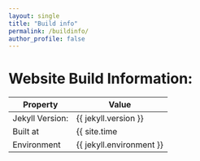 ```yaml
---
layout: single
title: "Build info"
permalink: /buildinfo/
author_profile: false
---
```


# Website Build Information:

| Property          | Value                               |
| ----------------- | ----------------------------------- |
| Jekyll Version:   | {{ jekyll.version }}                |
| Built at          | {{ site.time | date_to_rfc822 }}    |
| Environment       | {{ jekyll.environment }}            |
